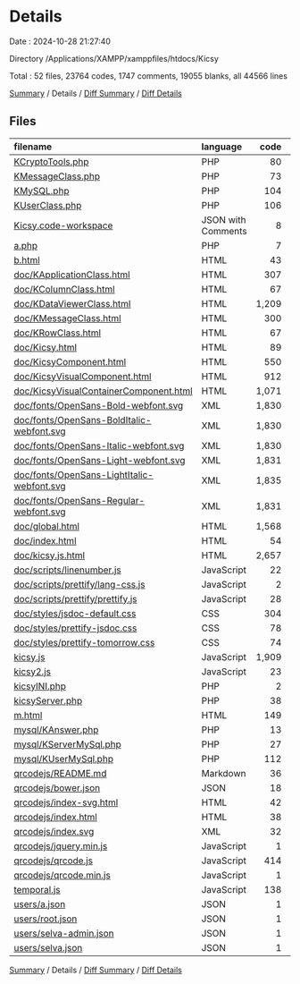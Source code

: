 # Details

Date : 2024-10-28 21:27:40

Directory /Applications/XAMPP/xamppfiles/htdocs/Kicsy

Total : 52 files,  23764 codes, 1747 comments, 19055 blanks, all 44566 lines

[Summary](results.md) / Details / [Diff Summary](diff.md) / [Diff Details](diff-details.md)

## Files
| filename | language | code | comment | blank | total |
| :--- | :--- | ---: | ---: | ---: | ---: |
| [KCryptoTools.php](/KCryptoTools.php) | PHP | 80 | 103 | 32 | 215 |
| [KMessageClass.php](/KMessageClass.php) | PHP | 73 | 89 | 30 | 192 |
| [KMySQL.php](/KMySQL.php) | PHP | 104 | 1 | 29 | 134 |
| [KUserClass.php](/KUserClass.php) | PHP | 106 | 69 | 41 | 216 |
| [Kicsy.code-workspace](/Kicsy.code-workspace) | JSON with Comments | 8 | 0 | 0 | 8 |
| [a.php](/a.php) | PHP | 7 | 0 | 1 | 8 |
| [b.html](/b.html) | HTML | 43 | 0 | 19 | 62 |
| [doc/KApplicationClass.html](/doc/KApplicationClass.html) | HTML | 307 | 3 | 791 | 1,101 |
| [doc/KColumnClass.html](/doc/KColumnClass.html) | HTML | 67 | 3 | 161 | 231 |
| [doc/KDataViewerClass.html](/doc/KDataViewerClass.html) | HTML | 1,209 | 3 | 3,241 | 4,453 |
| [doc/KMessageClass.html](/doc/KMessageClass.html) | HTML | 300 | 3 | 925 | 1,228 |
| [doc/KRowClass.html](/doc/KRowClass.html) | HTML | 67 | 3 | 161 | 231 |
| [doc/Kicsy.html](/doc/Kicsy.html) | HTML | 89 | 3 | 253 | 345 |
| [doc/KicsyComponent.html](/doc/KicsyComponent.html) | HTML | 550 | 3 | 1,509 | 2,062 |
| [doc/KicsyVisualComponent.html](/doc/KicsyVisualComponent.html) | HTML | 912 | 3 | 2,599 | 3,514 |
| [doc/KicsyVisualContainerComponent.html](/doc/KicsyVisualContainerComponent.html) | HTML | 1,071 | 3 | 2,983 | 4,057 |
| [doc/fonts/OpenSans-Bold-webfont.svg](/doc/fonts/OpenSans-Bold-webfont.svg) | XML | 1,830 | 0 | 0 | 1,830 |
| [doc/fonts/OpenSans-BoldItalic-webfont.svg](/doc/fonts/OpenSans-BoldItalic-webfont.svg) | XML | 1,830 | 0 | 0 | 1,830 |
| [doc/fonts/OpenSans-Italic-webfont.svg](/doc/fonts/OpenSans-Italic-webfont.svg) | XML | 1,830 | 0 | 0 | 1,830 |
| [doc/fonts/OpenSans-Light-webfont.svg](/doc/fonts/OpenSans-Light-webfont.svg) | XML | 1,831 | 0 | 0 | 1,831 |
| [doc/fonts/OpenSans-LightItalic-webfont.svg](/doc/fonts/OpenSans-LightItalic-webfont.svg) | XML | 1,835 | 0 | 0 | 1,835 |
| [doc/fonts/OpenSans-Regular-webfont.svg](/doc/fonts/OpenSans-Regular-webfont.svg) | XML | 1,831 | 0 | 0 | 1,831 |
| [doc/global.html](/doc/global.html) | HTML | 1,568 | 3 | 4,440 | 6,011 |
| [doc/index.html](/doc/index.html) | HTML | 54 | 3 | 115 | 172 |
| [doc/kicsy.js.html](/doc/kicsy.js.html) | HTML | 2,657 | 3 | 634 | 3,294 |
| [doc/scripts/linenumber.js](/doc/scripts/linenumber.js) | JavaScript | 22 | 1 | 3 | 26 |
| [doc/scripts/prettify/lang-css.js](/doc/scripts/prettify/lang-css.js) | JavaScript | 2 | 0 | 1 | 3 |
| [doc/scripts/prettify/prettify.js](/doc/scripts/prettify/prettify.js) | JavaScript | 28 | 0 | 1 | 29 |
| [doc/styles/jsdoc-default.css](/doc/styles/jsdoc-default.css) | CSS | 304 | 0 | 55 | 359 |
| [doc/styles/prettify-jsdoc.css](/doc/styles/prettify-jsdoc.css) | CSS | 78 | 17 | 17 | 112 |
| [doc/styles/prettify-tomorrow.css](/doc/styles/prettify-tomorrow.css) | CSS | 74 | 33 | 26 | 133 |
| [kicsy.js](/kicsy.js) | JavaScript | 1,909 | 1,198 | 710 | 3,817 |
| [kicsy2.js](/kicsy2.js) | JavaScript | 23 | 0 | 5 | 28 |
| [kicsyINI.php](/kicsyINI.php) | PHP | 2 | 3 | 1 | 6 |
| [kicsyServer.php](/kicsyServer.php) | PHP | 38 | 3 | 13 | 54 |
| [m.html](/m.html) | HTML | 149 | 0 | 42 | 191 |
| [mysql/KAnswer.php](/mysql/KAnswer.php) | PHP | 13 | 0 | 1 | 14 |
| [mysql/KServerMySql.php](/mysql/KServerMySql.php) | PHP | 27 | 6 | 15 | 48 |
| [mysql/KUserMySql.php](/mysql/KUserMySql.php) | PHP | 112 | 0 | 37 | 149 |
| [qrcodejs/README.md](/qrcodejs/README.md) | Markdown | 36 | 0 | 11 | 47 |
| [qrcodejs/bower.json](/qrcodejs/bower.json) | JSON | 18 | 0 | 1 | 19 |
| [qrcodejs/index-svg.html](/qrcodejs/index-svg.html) | HTML | 42 | 0 | 6 | 48 |
| [qrcodejs/index.html](/qrcodejs/index.html) | HTML | 38 | 0 | 6 | 44 |
| [qrcodejs/index.svg](/qrcodejs/index.svg) | XML | 32 | 0 | 6 | 38 |
| [qrcodejs/jquery.min.js](/qrcodejs/jquery.min.js) | JavaScript | 1 | 1 | 0 | 2 |
| [qrcodejs/qrcode.js](/qrcodejs/qrcode.js) | JavaScript | 414 | 127 | 74 | 615 |
| [qrcodejs/qrcode.min.js](/qrcodejs/qrcode.min.js) | JavaScript | 1 | 0 | 0 | 1 |
| [temporal.js](/temporal.js) | JavaScript | 138 | 60 | 60 | 258 |
| [users/a.json](/users/a.json) | JSON | 1 | 0 | 0 | 1 |
| [users/root.json](/users/root.json) | JSON | 1 | 0 | 0 | 1 |
| [users/selva-admin.json](/users/selva-admin.json) | JSON | 1 | 0 | 0 | 1 |
| [users/selva.json](/users/selva.json) | JSON | 1 | 0 | 0 | 1 |

[Summary](results.md) / Details / [Diff Summary](diff.md) / [Diff Details](diff-details.md)
